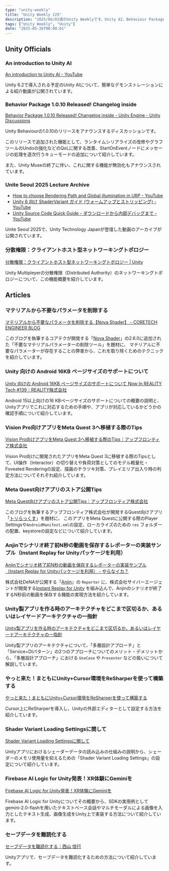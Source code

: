 ```yaml
---
type: "unity-weekly"
title: "Unity Weekly 225"
description: "2025/06/02週のUnity Weeklyです。Unity AI、Behaviour Package 1.0.10、Unite Seoul 2025、Distributed Authorityなどについて取り上げています。"
tags: ["Unity Weekly", "Unity"]
date: "2025-05-26T00:00:01"
---
```


## Unity Officials

### An introduction to Unity AI

[An introduction to Unity AI - YouTube](https://www.youtube.com/watch?v=TGUjw7eezYs)

Unity 6.2で導入される予定のUnity AIについて、簡単なデモンストレーションによる紹介動画が公開されています。

### Behavior Package 1.0.10 Released! Changelog inside

[Behavior Package 1.0.10 Released! Changelog inside - Unity Engine - Unity Discussions](https://discussions.unity.com/t/behavior-package-1-0-10-released-changelog-inside/1648231)

Unity Behaviourの1.0.10のリリースをアナウンスするディスカッションです。

このリリースで追加された機能として、ランタイムシリアライズの改修やグラフツールのUndoの強化などのQoLに関する改善、StartOnEventノードにメッセージの処理を逐次行うキューモードの追加について紹介しています。

また、Unity Museの終了に伴い、これに関する機能が無効化もアナウンスされています。

### Unite Seoul 2025 Lecture Archive

- [How to choose Rendering Path and Global illumination in URP - YouTube](https://www.youtube.com/watch?v=v-u8tKEUWH4)
- [Unity 6 向け ShaderVariant ガイド (ウォームアップとストリッピング) - YouTube](https://www.youtube.com/watch?v=QcKsm2-L9Nw&t=4s) 
- [Unity Source Code Quick Guide - ダウンロードから内部デバッグまで - YouTube](https://www.youtube.com/watch?v=AJ8qmEaAg1w&t=5s)

Unite Seoul 2025で、Unity Technology Japanが登壇した動画のアーカイブが公開されています。

### 分散権限：クライアントホスト型ネットワーキングトポロジー

[分散権限：クライアントホスト型ネットワーキングトポロジー | Unity](https://unity.com/ja/products/distributed-authority)

Unity Multipleyerの分散権限（Distributed Authority）のネットワーキングトポロジーについて、この機能概要を紹介しています。


## Articles

### マテリアルから不要なパラメータを削除する

[マテリアルから不要なパラメータを削除する【Nova Shader】 - CORETECH ENGINEER BLOG](https://blog.sge-coretech.com/entry/2025/05/26/113157)

このブログを執筆するコアテクが開発する「[Nova Shader](https://github.com/CyberAgentGameEntertainment/NovaShader)」の2.6.0に追加された「不要なマテリアルパラメーターの削除ツール」を題材に、
マテリアルに不要なパラメーターが存在することの弊害から、これを取り除くためのテクニックを紹介しています。

### Unity 向けの Android 16KB ページサイズのサポートについて

[Unity 向けの Android 16KB ページサイズのサポートについて Now In REALITY Tech #139｜REALITY株式会社](https://note.com/reality_eng/n/n6280ed836577)

Android 15以上向けの16 KBページサイズのサポートについての概要の説明と、Unityアプリでこれに対応するための手順や、アプリが対応しているかどうかの確認手順について紹介しています。

### Vision Pro向けアプリをMeta Quest 3へ移植する際のTips

[Vision Pro向けアプリをMeta Quest 3へ移植する際のTips｜アップフロンティア株式会社](https://note.com/upfrontier/n/n54e8e1b7c3ca)

Vision Pro向けに開発されたアプリをMeta Quest 3に移植する際のTipsとして、UI操作（Interactor）の切り替えや負荷対策としてのモデル軽量化・Foveated Renderingの設定、描画のチラツキ対策、プレイエリア出入り時の判定方法についてそれぞれ紹介しています。

### Meta Quest向けアプリのストア公開Tips

[Meta Quest向けアプリのストア公開Tips｜アップフロンティア株式会社](https://note.com/upfrontier/n/n494ce4d71662)

このブログを執筆するアップフロンティア株式会社が開発するQuest向けアプリ「[トリらっくす](https://www.meta.com/ja-jp/experiences/relax-with-bird/8935630513230985/)」を題材に、
このアプリをMeta Questに公開する際のPlayer Settingsや`AndroidManifest.xml`の設定、ローカライズのための `res` フォルダーの配置、keystoreの設定などについて紹介しています。

### Anjinでシナリオ終了前N秒の動画を保存するレポーターの実装サンプル（Instant Replay for Unityパッケージを利用）

[Anjinでシナリオ終了前N秒の動画を保存するレポーターの実装サンプル（Instant Replay for Unityパッケージを利用） - やらなイカ？](https://www.nowsprinting.com/entry/2025/05/31/090000)

株式会社DeNAが公開する「[Anjin](https://github.com/DeNA/Anjin)」の `Reporter` に、株式会社サイバーエージェントが開発する[Instant Replay for Unity](https://github.com/CyberAgentGameEntertainment/InstantReplay) を組み込んで、Anjinのシナリオが終了するN秒前の動画を保存する機能の実現方法を紹介しています。

### Unity製アプリを作る時のアーキテクチャをどこまで区切るか、あるいはレイヤードアーキテクチャの一指針

[Unity製アプリを作る時のアーキテクチャをどこまで区切るか、あるいはレイヤードアーキテクチャの一指針](https://zenn.dev/izm/articles/2478583453b235)

Unity製アプリのアーキテクチャについて、「多層設計アプローチ」と「Service+DIパターン」の2つのアプローチについてのメリット・デメリットから、「多層設計アプローチ」における `UseCase` や `Presenter` などの扱いについて解説しています。

### やっと来た！まともにUnity+Cursor環境をReSharperを使って構築する

[やっと来た！まともにUnity+Cursor環境をReSharperを使って構築する](https://zenn.dev/mogami/articles/cursor-resharper-unity)

Cursor上にReSharperを導入し、Unityの外部エディターとして設定する方法を紹介しています。


### Shader Variant Loading Settingsに関して

[Shader Variant Loading Settingsに関して](https://zenn.dev/fumo/articles/6f534aa88dbc59)

Unityアプリにおけるシェーダーデータの読み込みの仕組みの説明から、シェーダーのメモリ使用量を抑えるための「Shader Variant Loading Settings」の設定について紹介しています。

### Firebase AI Logic for Unity発表！XR体験にGeminiを

[Firebase AI Logic for Unity発表！XR体験にGeminiを](https://zenn.dev/hololab/articles/firebase-ai-logic-unity-androidxr)

Firebase AI Logic for Unityについてその概要から、SDKの実用例としてgemini-2.0-flashを用いたテキストベース会話やマルチモーダルによる画像を入力としたテキスト生成、画像生成をUnity上で実装する方法について紹介しています。

### セーブデータを難読化する

[セーブデータを難読化する｜西山 信行](https://note.com/5mingame2/n/n7625b38270ea)

Unityアプリで、セーブデータを難読化するための方法について紹介しています。